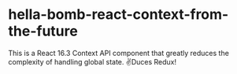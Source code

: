 # hella-bomb-react-context-from-the-future
This is a React 16.3 Context API component that greatly reduces the complexity of handling global state. ✌Duces Redux!
